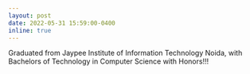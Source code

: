 ```yaml
---
layout: post
date: 2022-05-31 15:59:00-0400
inline: true
---
```


Graduated from Jaypee Institute of Information Technology Noida, with Bachelors of Technology in Computer Science with Honors!!!
